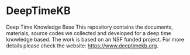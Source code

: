 # DeepTimeKB
Deep Time Knowledge Base
This repository contains the documents, materials, source codes we collected and developed for a deep time knowledge based. The work is based on an NSF funded project. For more details please check the website: https://www.deeptimekb.org.
